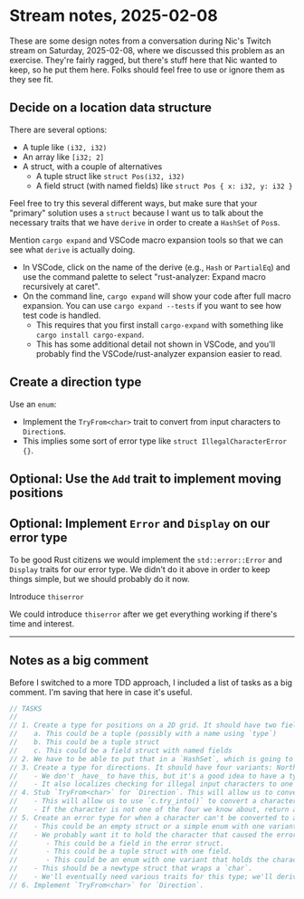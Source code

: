 # Stream notes, 2025-02-08

These are some design notes from a conversation during Nic's Twitch stream on Saturday,
2025-02-08, where we discussed this problem as an exercise. They're fairly ragged, but
there's stuff here that Nic wanted to keep, so he put them here. Folks should feel free
to use or ignore them as they see fit.

## Decide on a location data structure

There are several options:

- A tuple like `(i32, i32)`
- An array like `[i32; 2]`
- A struct, with a couple of alternatives
  - A tuple struct like `struct Pos(i32, i32)`
  - A field struct (with named fields) like `struct Pos { x: i32, y: i32 }`

Feel free to try this several different ways, but make sure that your "primary" solution uses a `struct` because I want us to talk about the necessary traits that we have `derive` in order to create a `HashSet` of `Pos`s.

Mention `cargo expand` and VSCode macro expansion tools so that we can see what `derive` is actually doing.

- In VSCode, click on the name of the derive (e.g., `Hash` or `PartialEq`) and use the command palette to select "rust-analyzer: Expand macro recursively at caret".
- On the command line, `cargo expand` will show your code after full macro expansion. You can use `cargo expand --tests` if you want to see how test code is handled.
  - This requires that you first install `cargo-expand` with something like `cargo install cargo-expand`.
  - This has some additional detail not shown in VSCode, and you'll probably find the VSCode/rust-analyzer expansion easier to read.

## Create a direction type

Use an `enum`:

- Implement the `TryFrom<char>` trait to convert from input characters to `Direction`s.
- This implies some sort of error type like `struct IllegalCharacterError {}`.

## Optional: Use the `Add` trait to implement moving positions

## Optional: Implement `Error` and `Display` on our error type

To be good Rust citizens we would implement the `std::error::Error` and `Display` traits for our error type. We didn't do it above in order to keep things simple, but we should probably do it now.

Introduce `thiserror`

We could introduce `thiserror` after we get everything working if there's time and interest.

---

## Notes as a big comment

Before I switched to a more TDD approach, I included a list of tasks as a big comment.
I'm saving that here in case it's useful.

```rust
// TASKS
//
// 1. Create a type for positions on a 2D grid. It should have two fields, x and y, both of which are i32.
//    a. This could be a tuple (possibly with a name using `type`)
//    b. This could be a tuple struct
//    c. This could be a field struct with named fields
// 2. We have to be able to put that in a `HashSet`, which is going to require implementing (or _deriving_) a bunch of traits.
// 3. Create a type for directions. It should have four variants: North, South, East, and West.
//    - We don't _have_ to have this, but it's a good idea to have a type that represents the domain of the problem.
//    - It also localizes checking for illegal input characters to one place, and from there on we can assume that the input is valid.
// 4. Stub `TryFrom<char>` for `Direction`. This will allow us to convert a character to a `Direction` if it's one of the four we know about.
//    - This will allow us to use `c.try_into()` to convert a character to a `Direction`.
//    - If the character is not one of the four we know about, return an error.
// 5. Create an error type for when a character can't be converted to a `Direction`.
//    - This could be an empty struct or a simple enum with one variant.
//    - We probably want it to hold the character that caused the error.
//       - This could be a field in the error struct.
//       - This could be a tuple struct with one field.
//       - This could be an enum with one variant that holds the character.
//    - This should be a newtype struct that wraps a `char`.
//    - We'll eventually need various traits for this type; we'll derive them as they come up.
// 6. Implement `TryFrom<char>` for `Direction`.
```
